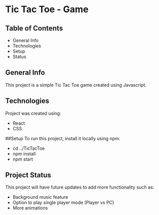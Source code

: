 # Tic Tac Toe - Game 

## Table of Contents 
* General Info
* Technologies
* Setup
* Status

## General Info 
This project is a simple Tic Tac Toe game created using Javascript. 

## Technologies
Project was created using: 
* React
* CSS

##Setup
To run this project, install it locally using npm:
* cd ../TicTacToe
* npm install 
* npm start

## Project Status
This project will have future updates to add more functionality such as:
* Background music feature
* Option to play single player mode (Player vs PC)
* More animations




